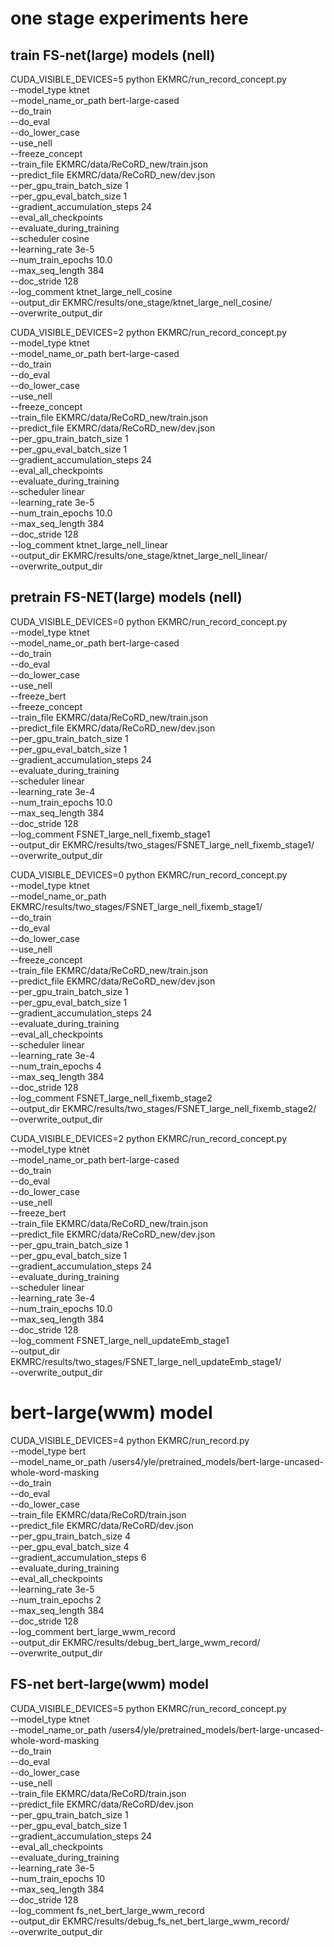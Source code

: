 # one stage experiments here


## train FS-net(large) models (nell)
CUDA_VISIBLE_DEVICES=5 python EKMRC/run_record_concept.py \
  --model_type ktnet \
  --model_name_or_path bert-large-cased\
  --do_train \
  --do_eval \
  --do_lower_case \
  --use_nell \
  --freeze_concept \
  --train_file EKMRC/data/ReCoRD_new/train.json \
  --predict_file EKMRC/data/ReCoRD_new/dev.json \
  --per_gpu_train_batch_size 1 \
  --per_gpu_eval_batch_size 1 \
  --gradient_accumulation_steps 24 \
  --eval_all_checkpoints \
  --evaluate_during_training \
  --scheduler cosine \
  --learning_rate 3e-5 \
  --num_train_epochs 10.0 \
  --max_seq_length 384 \
  --doc_stride 128 \
  --log_comment ktnet_large_nell_cosine \
  --output_dir EKMRC/results/one_stage/ktnet_large_nell_cosine/ \
  --overwrite_output_dir

CUDA_VISIBLE_DEVICES=2 python EKMRC/run_record_concept.py \
  --model_type ktnet \
  --model_name_or_path bert-large-cased\
  --do_train \
  --do_eval \
  --do_lower_case \
  --use_nell \
  --freeze_concept \
  --train_file EKMRC/data/ReCoRD_new/train.json \
  --predict_file EKMRC/data/ReCoRD_new/dev.json \
  --per_gpu_train_batch_size 1 \
  --per_gpu_eval_batch_size 1 \
  --gradient_accumulation_steps 24 \
  --eval_all_checkpoints \
  --evaluate_during_training \
  --scheduler linear \
  --learning_rate 3e-5 \
  --num_train_epochs 10.0 \
  --max_seq_length 384 \
  --doc_stride 128 \
  --log_comment ktnet_large_nell_linear \
  --output_dir EKMRC/results/one_stage/ktnet_large_nell_linear/ \
  --overwrite_output_dir

## pretrain FS-NET(large) models (nell)
CUDA_VISIBLE_DEVICES=0 python EKMRC/run_record_concept.py \
  --model_type ktnet \
  --model_name_or_path bert-large-cased \
  --do_train \
  --do_eval \
  --do_lower_case \
  --use_nell \
  --freeze_bert \
  --freeze_concept \
  --train_file EKMRC/data/ReCoRD_new/train.json \
  --predict_file EKMRC/data/ReCoRD_new/dev.json \
  --per_gpu_train_batch_size 1 \
  --per_gpu_eval_batch_size 1 \
  --gradient_accumulation_steps 24 \
  --evaluate_during_training \
  --scheduler linear \
  --learning_rate 3e-4 \
  --num_train_epochs 10.0 \
  --max_seq_length 384 \
  --doc_stride 128 \
  --log_comment FSNET_large_nell_fixemb_stage1 \
  --output_dir EKMRC/results/two_stages/FSNET_large_nell_fixemb_stage1/ \
  --overwrite_output_dir

CUDA_VISIBLE_DEVICES=0 python EKMRC/run_record_concept.py \
  --model_type ktnet \
  --model_name_or_path EKMRC/results/two_stages/FSNET_large_nell_fixemb_stage1/ \
  --do_train \
  --do_eval \
  --do_lower_case \
  --use_nell \
  --freeze_concept \
  --train_file EKMRC/data/ReCoRD_new/train.json \
  --predict_file EKMRC/data/ReCoRD_new/dev.json \
  --per_gpu_train_batch_size 1 \
  --per_gpu_eval_batch_size 1 \
  --gradient_accumulation_steps 24 \
  --evaluate_during_training \
  --eval_all_checkpoints \
  --scheduler linear \
  --learning_rate 3e-4 \
  --num_train_epochs 4 \
  --max_seq_length 384 \
  --doc_stride 128 \
  --log_comment FSNET_large_nell_fixemb_stage2 \
  --output_dir EKMRC/results/two_stages/FSNET_large_nell_fixemb_stage2/ \
  --overwrite_output_dir


CUDA_VISIBLE_DEVICES=2 python EKMRC/run_record_concept.py \
  --model_type ktnet \
  --model_name_or_path bert-large-cased \
  --do_train \
  --do_eval \
  --do_lower_case \
  --use_nell \
  --freeze_bert \
  --train_file EKMRC/data/ReCoRD_new/train.json \
  --predict_file EKMRC/data/ReCoRD_new/dev.json \
  --per_gpu_train_batch_size 1 \
  --per_gpu_eval_batch_size 1 \
  --gradient_accumulation_steps 24 \
  --evaluate_during_training \
  --scheduler linear \
  --learning_rate 3e-4 \
  --num_train_epochs 10.0 \
  --max_seq_length 384 \
  --doc_stride 128 \
  --log_comment FSNET_large_nell_updateEmb_stage1 \
  --output_dir EKMRC/results/two_stages/FSNET_large_nell_updateEmb_stage1/ \
  --overwrite_output_dir

  # bert-large(wwm) model
  CUDA_VISIBLE_DEVICES=4 python EKMRC/run_record.py \
  --model_type bert \
  --model_name_or_path /users4/yle/pretrained_models/bert-large-uncased-whole-word-masking \
  --do_train \
  --do_eval \
  --do_lower_case \
  --train_file EKMRC/data/ReCoRD/train.json \
  --predict_file EKMRC/data/ReCoRD/dev.json \
  --per_gpu_train_batch_size 4 \
  --per_gpu_eval_batch_size 4 \
  --gradient_accumulation_steps 6 \
  --evaluate_during_training \
  --eval_all_checkpoints \
  --learning_rate 3e-5 \
  --num_train_epochs 2 \
  --max_seq_length 384 \
  --doc_stride 128 \
  --log_comment bert_large_wwm_record \
  --output_dir EKMRC/results/debug_bert_large_wwm_record/ \
  --overwrite_output_dir

## FS-net bert-large(wwm) model
CUDA_VISIBLE_DEVICES=5 python EKMRC/run_record_concept.py \
  --model_type ktnet \
  --model_name_or_path /users4/yle/pretrained_models/bert-large-uncased-whole-word-masking \
  --do_train \
  --do_eval \
  --do_lower_case \
  --use_nell \
  --train_file EKMRC/data/ReCoRD/train.json \
  --predict_file EKMRC/data/ReCoRD/dev.json \
  --per_gpu_train_batch_size 1 \
  --per_gpu_eval_batch_size 1 \
  --gradient_accumulation_steps 24 \
  --eval_all_checkpoints \
  --evaluate_during_training \
  --learning_rate 3e-5 \
  --num_train_epochs 10 \
  --max_seq_length 384 \
  --doc_stride 128 \
  --log_comment fs_net_bert_large_wwm_record \
  --output_dir EKMRC/results/debug_fs_net_bert_large_wwm_record/ \
  --overwrite_output_dir



